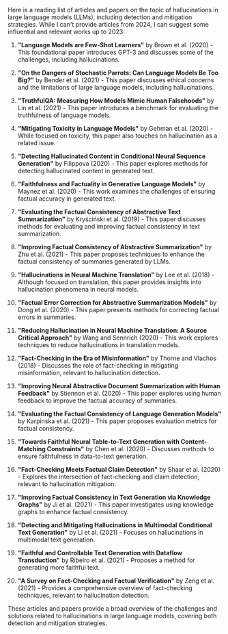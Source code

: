 Here is a reading list of articles and papers on the topic of hallucinations in large language models (LLMs), including detection and mitigation strategies. While I can't provide articles from 2024, I can suggest some influential and relevant works up to 2023:

1. **"Language Models are Few-Shot Learners"** by Brown et al. (2020) - This foundational paper introduces GPT-3 and discusses some of the challenges, including hallucinations.

2. **"On the Dangers of Stochastic Parrots: Can Language Models Be Too Big?"** by Bender et al. (2021) - This paper discusses ethical concerns and the limitations of large language models, including hallucinations.

3. **"TruthfulQA: Measuring How Models Mimic Human Falsehoods"** by Lin et al. (2021) - This paper introduces a benchmark for evaluating the truthfulness of language models.

4. **"Mitigating Toxicity in Language Models"** by Gehman et al. (2020) - While focused on toxicity, this paper also touches on hallucination as a related issue.

5. **"Detecting Hallucinated Content in Conditional Neural Sequence Generation"** by Filippova (2020) - This paper explores methods for detecting hallucinated content in generated text.

6. **"Faithfulness and Factuality in Generative Language Models"** by Maynez et al. (2020) - This work examines the challenges of ensuring factual accuracy in generated text.

7. **"Evaluating the Factual Consistency of Abstractive Text Summarization"** by Kryściński et al. (2019) - This paper discusses methods for evaluating and improving factual consistency in text summarization.

8. **"Improving Factual Consistency of Abstractive Summarization"** by Zhu et al. (2021) - This paper proposes techniques to enhance the factual consistency of summaries generated by LLMs.

9. **"Hallucinations in Neural Machine Translation"** by Lee et al. (2018) - Although focused on translation, this paper provides insights into hallucination phenomena in neural models.

10. **"Factual Error Correction for Abstractive Summarization Models"** by Dong et al. (2020) - This paper presents methods for correcting factual errors in summaries.

11. **"Reducing Hallucination in Neural Machine Translation: A Source Critical Approach"** by Wang and Sennrich (2020) - This work explores techniques to reduce hallucinations in translation models.

12. **"Fact-Checking in the Era of Misinformation"** by Thorne and Vlachos (2018) - Discusses the role of fact-checking in mitigating misinformation, relevant to hallucination detection.

13. **"Improving Neural Abstractive Document Summarization with Human Feedback"** by Stiennon et al. (2020) - This paper explores using human feedback to improve the factual accuracy of summaries.

14. **"Evaluating the Factual Consistency of Language Generation Models"** by Karpinska et al. (2021) - This paper proposes evaluation metrics for factual consistency.

15. **"Towards Faithful Neural Table-to-Text Generation with Content-Matching Constraints"** by Chen et al. (2020) - Discusses methods to ensure faithfulness in data-to-text generation.

16. **"Fact-Checking Meets Factual Claim Detection"** by Shaar et al. (2020) - Explores the intersection of fact-checking and claim detection, relevant to hallucination mitigation.

17. **"Improving Factual Consistency in Text Generation via Knowledge Graphs"** by Ji et al. (2021) - This paper investigates using knowledge graphs to enhance factual consistency.

18. **"Detecting and Mitigating Hallucinations in Multimodal Conditional Text Generation"** by Li et al. (2021) - Focuses on hallucinations in multimodal text generation.

19. **"Faithful and Controllable Text Generation with Dataflow Transduction"** by Ribeiro et al. (2021) - Proposes a method for generating more faithful text.

20. **"A Survey on Fact-Checking and Factual Verification"** by Zeng et al. (2021) - Provides a comprehensive overview of fact-checking techniques, relevant to hallucination detection.

These articles and papers provide a broad overview of the challenges and solutions related to hallucinations in large language models, covering both detection and mitigation strategies.